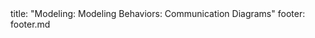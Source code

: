 <frontmatter>
title: "Modeling: Modeling Behaviors: Communication Diagrams"
footer: footer.md
</frontmatter>

<include src="unit-inPage-asFlat.md" boilerplate />